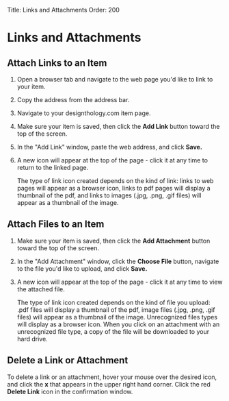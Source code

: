 Title: Links and Attachments
Order: 200

# Links and Attachments

## Attach Links to an Item

1. Open a browser tab and navigate to the web page you'd like to link to your item.
2. Copy the address from the address bar. 
3. Navigate to your designthology.com item page.
4. Make sure your item is saved, then click the **Add Link** button toward the top of the screen.
5. In the "Add Link" window, paste the web address, and click **Save.**
6. A new icon will appear at the top of the page - click it at any time to return to the linked page.

    The type of link icon created depends on the kind of link: links to web pages will appear as a browser icon, links to pdf pages will display a thumbnail of the pdf, and links to images (.jpg, .png, .gif files) will appear as a thumbnail of the image.

## Attach Files to an Item
1. Make sure your item is saved, then click the **Add Attachment** button toward the top of the screen.
2. In the "Add Attachment" window, click the **Choose File** button, navigate to the file you'd like to upload, and click **Save.**
3. A new icon will appear at the top of the page - click it at any time to view the attached file.

    The type of link icon created depends on the kind of file you upload: .pdf files will display a thumbnail of the pdf, image files (.jpg, .png, .gif files) will appear as a thumbnail of the image. Unrecognized files types will display as a browser icon. When you click on an attachment with an unrecognized file type, a copy of the file will be downloaded to your hard drive.

## Delete a Link or Attachment
To delete a link or an attachment, hover your mouse over the desired icon, and click the **x** that appears in the upper right hand corner. Click the red **Delete Link** icon in the confirmation window.

